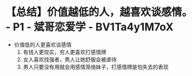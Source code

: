 # 【总结】价值越低的人，越喜欢谈感情。 - P1 - 斌哥恋爱学 - BV1Ta4y1M7oX

-   价值低的人更喜欢谈感情
    1.  有钱人更现实，穷人更喜欢打感情牌
    2.  女人喜欢找强者，男人让她舒服会被虐待
    3.  男人只要没有用就会用感情笼络妹子，打感情牌是怕失去的表现